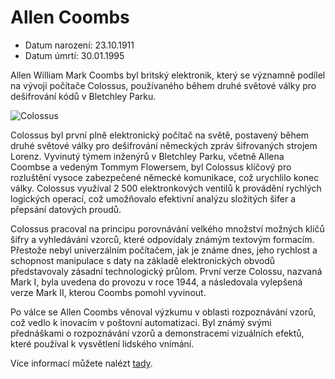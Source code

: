 # Allen Coombs

- Datum narození: 23.10.1911
- Datum úmrtí: 30.01.1995


 <p>
Allen William Mark Coombs byl britský elektronik, který se významně podílel na vývoji počítače Colossus, používaného během druhé světové války pro dešifrování kódů v Bletchley Parku.</p>

 ![Colossus](https://upload.wikimedia.org/wikipedia/commons/4/4b/Colossus.jpg)

 <p>Colossus byl první plně elektronický počítač na světě, postavený během druhé světové války pro dešifrování německých zpráv šifrovaných strojem Lorenz. Vyvinutý týmem inženýrů v Bletchley Parku, včetně Allena Coombse a vedeným Tommym Flowersem, byl Colossus klíčový pro rozluštění vysoce zabezpečené německé komunikace, což urychlilo konec války. Colossus využíval 2 500 elektronkových ventilů k provádění rychlých logických operací, což umožňovalo efektivní analýzu složitých šifer a přepsání datových proudů.</p>

 <p>Colossus pracoval na principu porovnávání velkého množství možných klíčů šifry a vyhledávání vzorců, které odpovídaly známým textovým formacím. Přestože nebyl univerzálním počítačem, jak je známe dnes, jeho rychlost a schopnost manipulace s daty na základě elektronických obvodů představovaly zásadní technologický průlom. První verze Colossu, nazvaná Mark I, byla uvedena do provozu v roce 1944, a následovala vylepšená verze Mark II, kterou Coombs pomohl vyvinout.</p>

<p>Po válce se Allen Coombs věnoval výzkumu v oblasti rozpoznávání vzorů, což vedlo k inovacím v poštovní automatizaci. Byl známý svými přednáškami o rozpoznávání vzorů a demonstracemi vizuálních efektů, které používal k vysvětlení lidského vnímání.</p>



Více informací můžete nalézt [tady](https://en.wikipedia.org/wiki/Allen_Coombs).
